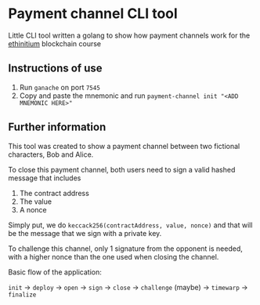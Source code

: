 # Payment channel CLI tool

Little CLI tool written a golang to show how payment channels work for the [ethinitium](https://github.com/Dev43/ethinitium) blockchain course

## Instructions of use

1) Run `ganache` on port `7545`
2) Copy and paste the mnemonic and run `payment-channel init "<ADD MNEMONIC HERE>"`

## Further information

This tool was created to show a payment channel between two fictional characters, Bob and Alice.

To close this payment channel, both users need to sign a valid hashed message that includes

1) The contract address
2) The value
3) A nonce

Simply put, we do `keccack256(contractAddress, value, nonce)` and that will be the message that we sign with a private key.

To challenge this channel, only 1 signature from the opponent is needed, with a higher nonce than the one used when closing the channel.

Basic flow of the application:

`init` -> `deploy` -> `open` -> `sign` -> `close` -> `challenge` (maybe) -> `timewarp` -> `finalize`

